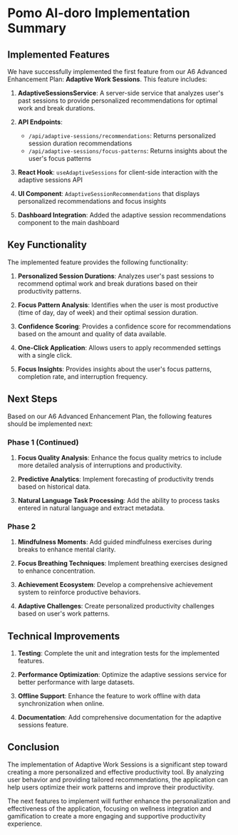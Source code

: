 # Pomo AI-doro Implementation Summary

## Implemented Features

We have successfully implemented the first feature from our A6 Advanced Enhancement Plan: **Adaptive Work Sessions**. This feature includes:

1. **AdaptiveSessionsService**: A server-side service that analyzes user's past sessions to provide personalized recommendations for optimal work and break durations.

2. **API Endpoints**:

   - `/api/adaptive-sessions/recommendations`: Returns personalized session duration recommendations
   - `/api/adaptive-sessions/focus-patterns`: Returns insights about the user's focus patterns

3. **React Hook**: `useAdaptiveSessions` for client-side interaction with the adaptive sessions API

4. **UI Component**: `AdaptiveSessionRecommendations` that displays personalized recommendations and focus insights

5. **Dashboard Integration**: Added the adaptive session recommendations component to the main dashboard

## Key Functionality

The implemented feature provides the following functionality:

1. **Personalized Session Durations**: Analyzes user's past sessions to recommend optimal work and break durations based on their productivity patterns.

2. **Focus Pattern Analysis**: Identifies when the user is most productive (time of day, day of week) and their optimal session duration.

3. **Confidence Scoring**: Provides a confidence score for recommendations based on the amount and quality of data available.

4. **One-Click Application**: Allows users to apply recommended settings with a single click.

5. **Focus Insights**: Provides insights about the user's focus patterns, completion rate, and interruption frequency.

## Next Steps

Based on our A6 Advanced Enhancement Plan, the following features should be implemented next:

### Phase 1 (Continued)

1. **Focus Quality Analysis**: Enhance the focus quality metrics to include more detailed analysis of interruptions and productivity.

2. **Predictive Analytics**: Implement forecasting of productivity trends based on historical data.

3. **Natural Language Task Processing**: Add the ability to process tasks entered in natural language and extract metadata.

### Phase 2

1. **Mindfulness Moments**: Add guided mindfulness exercises during breaks to enhance mental clarity.

2. **Focus Breathing Techniques**: Implement breathing exercises designed to enhance concentration.

3. **Achievement Ecosystem**: Develop a comprehensive achievement system to reinforce productive behaviors.

4. **Adaptive Challenges**: Create personalized productivity challenges based on user's work patterns.

## Technical Improvements

1. **Testing**: Complete the unit and integration tests for the implemented features.

2. **Performance Optimization**: Optimize the adaptive sessions service for better performance with large datasets.

3. **Offline Support**: Enhance the feature to work offline with data synchronization when online.

4. **Documentation**: Add comprehensive documentation for the adaptive sessions feature.

## Conclusion

The implementation of Adaptive Work Sessions is a significant step toward creating a more personalized and effective productivity tool. By analyzing user behavior and providing tailored recommendations, the application can help users optimize their work patterns and improve their productivity.

The next features to implement will further enhance the personalization and effectiveness of the application, focusing on wellness integration and gamification to create a more engaging and supportive productivity experience.
